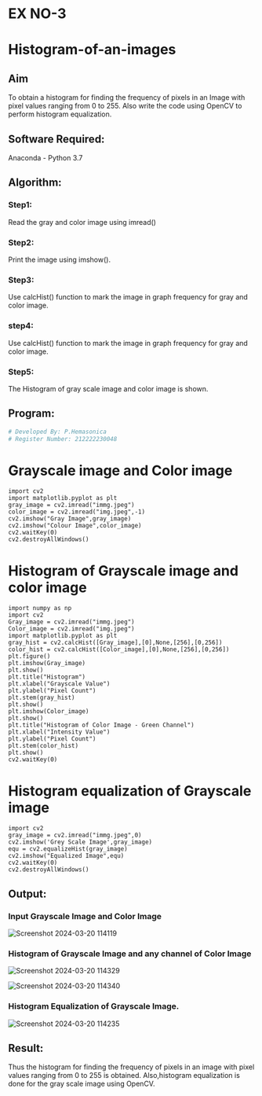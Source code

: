 # EX NO-3
# Histogram-of-an-images
## Aim
To obtain a histogram for finding the frequency of pixels in an Image with pixel values ranging from 0 to 255. Also write the code using OpenCV to perform histogram equalization.

## Software Required:
Anaconda - Python 3.7

## Algorithm:
### Step1:
Read the gray and color image using imread()

### Step2:
Print the image using imshow().



### Step3:
Use calcHist() function to mark the image in graph frequency for gray and color image.

### step4:
Use calcHist() function to mark the image in graph frequency for gray and color image.

### Step5:
The Histogram of gray scale image and color image is shown.


## Program:
```python
# Developed By: P.Hemasonica
# Register Number: 212222230048
```
# Grayscale image and Color image
```
import cv2
import matplotlib.pyplot as plt
gray_image = cv2.imread("immg.jpeg")
color_image = cv2.imread("img.jpeg",-1)
cv2.imshow("Gray Image",gray_image)
cv2.imshow("Colour Image",color_image)
cv2.waitKey(0)
cv2.destroyAllWindows()
```
# Histogram of Grayscale image and color image
```
import numpy as np
import cv2
Gray_image = cv2.imread("immg.jpeg")
Color_image = cv2.imread("img.jpeg")
import matplotlib.pyplot as plt
gray_hist = cv2.calcHist([Gray_image],[0],None,[256],[0,256])
color_hist = cv2.calcHist([Color_image],[0],None,[256],[0,256])
plt.figure()
plt.imshow(Gray_image)
plt.show()
plt.title("Histogram")
plt.xlabel("Grayscale Value")
plt.ylabel("Pixel Count")
plt.stem(gray_hist)
plt.show()
plt.imshow(Color_image)
plt.show()
plt.title("Histogram of Color Image - Green Channel")
plt.xlabel("Intensity Value")
plt.ylabel("Pixel Count")
plt.stem(color_hist)
plt.show()
cv2.waitKey(0)
```
# Histogram equalization of Grayscale image
```
import cv2
gray_image = cv2.imread("immg.jpeg",0)
cv2.imshow('Grey Scale Image',gray_image)
equ = cv2.equalizeHist(gray_image)
cv2.imshow("Equalized Image",equ)
cv2.waitKey(0)
cv2.destroyAllWindows()
```
## Output:
### Input Grayscale Image and Color Image

![Screenshot 2024-03-20 114119](https://github.com/Hemasonica774/Histogram-of-an-images/assets/118361409/bc1fb72d-4ec4-40a8-b6f7-d2a6ef24fde2)


### Histogram of Grayscale Image and any channel of Color Image

![Screenshot 2024-03-20 114329](https://github.com/Hemasonica774/Histogram-of-an-images/assets/118361409/b989675c-ca76-4d73-a7b9-6839fefceba8)

![Screenshot 2024-03-20 114340](https://github.com/Hemasonica774/Histogram-of-an-images/assets/118361409/31fcdd08-6fee-470a-9f75-febf40e05902)


### Histogram Equalization of Grayscale Image.


![Screenshot 2024-03-20 114235](https://github.com/Hemasonica774/Histogram-of-an-images/assets/118361409/ccf046bb-48f1-48f8-9520-e7bb0eddbd6b)



## Result: 
Thus the histogram for finding the frequency of pixels in an image with pixel values ranging from 0 to 255 is obtained. Also,histogram equalization is done for the gray scale image using OpenCV.
